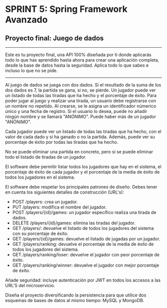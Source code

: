 # SPRINT 5: Spring Framework Avanzado
## Proyecto final: Juego de dados

********************************************************************************************
Este es tu proyecto final, una API 100% diseñada por ti donde aplicarás todo lo que has aprendido
hasta ahora para crear una aplicación completa, desde la base de datos hasta la seguridad. Aplica
todo lo que sabes e incluso lo que no se pide.
********************************************************************************************

Al juego de dados se juega con dos dados. Si el resultado de la suma de los dos dados es 7, la partida se gana, si no, se pierde. Un jugador puede ver un listado de todas las tiradas que ha hecho y el porcentaje de éxito.
Para poder jugar al juego y realizar una tirada, un usuario debe registrarse con un nombre no repetido. Al crearse, se le asigna un identificador númerico único y una fecha de registro. Si el usuario lo desea, puede no añadir ningún nombre y se llamará "ANÓNIMO". Puede haber más de un jugador "ANÓNIMO".

Cada jugador puede ver un listado de todas las tiradas que ha hecho, con el valor de cada dado y si ha ganado o no la partida. Además, puede ver su porcentaje de éxito por todas las tiradas que ha hecho.

No se puede eliminar una partida en concreto, pero sí se puede eliminar todo el listado de tiradas de un jugador.

El software debe permitir listar todos los jugadores que hay en el sistema, el porcentaje de éxito de cada jugador y el porcentaje de la media de éxito de todos los jugadores en el sistema.

El software debe respetar los principales patrones de diseño. Debes tener en cuenta los siguientes detalles de construcción (URL's):

* POST /players: crea un jugador.
* PUT /players: modifica el nombre del jugador.
* POST /players/{id}/games: un jugador específico realiza una tirada de dados.
* DELETE /players/{id}/games: elimina las tiradas del jugador.
* GET /players/: devuelve el listado de todos los jugadores del sistema con su porcentaje de éxito.
* GET /players/{id}/games: devuelve el listado de jugadas por un jugador.
* GET /players/ranking: devuelve el porcentaje de la media de éxito de todos los jugadores del sistema.
* GET /players/ranking/loser: devuelve el jugador con peor porcentaje de éxito.
* GET /players/ranking/winner: devuelve el jugador con mejor porcentaje de éxito.

Añade seguridad: incluye autenticación por JWT en todos los accesos a las URL'S del microservicio.

Diseña el proyecto diversificando la persistencia para que utilice dos esquemas de bases de datos al mismo tiempo: MySQL y MongoDB.
